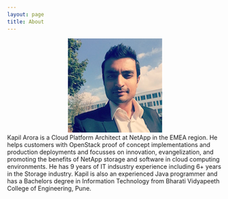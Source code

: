 ```yaml
---
layout: page
title: About
---
```

<center><img src="/images/avatar.JPG"></center>
Kapil Arora is a Cloud Platform Architect at NetApp in the EMEA region. He helps customers with OpenStack proof of concept implementations and production deployments and focusses on innovation, evangelization, and promoting the benefits of NetApp storage and software in cloud computing environments. He has 9 years of IT indsustry experience including 6+ years in the Storage industry. Kapil is also an experienced Java programmer and has a Bachelors degree in Information Technology from Bharati Vidyapeeth College of Engineering, Pune.
